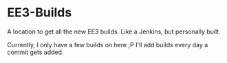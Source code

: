 EE3-Builds
==========

A location to get all the new EE3 builds.  Like a Jenkins, but personally built.

Currently, I only have a few builds on here ;P
I'll add builds every day a commit gets added.
